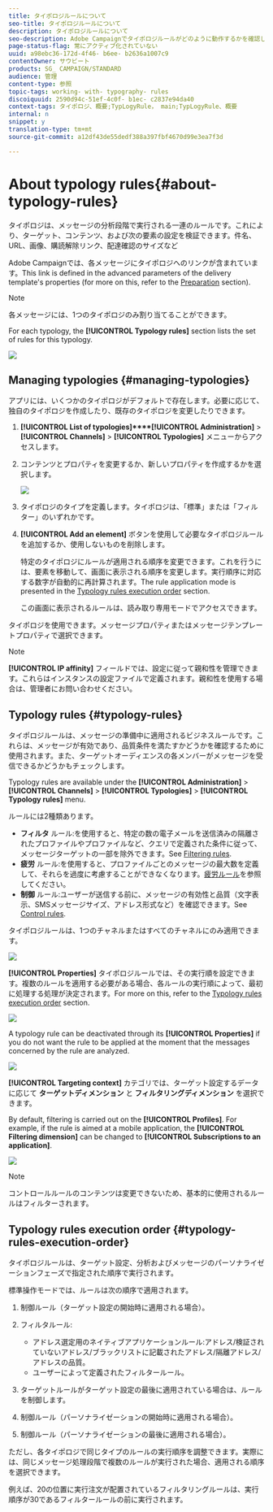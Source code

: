 ```yaml
---
title: タイポロジルールについて
seo-title: タイポロジルールについて
description: タイポロジルールについて
seo-description: Adobe Campaignでタイポロジルールがどのように動作するかを確認します。
page-status-flag: 常にアクティブ化されていない
uuid: a98ebc36-172d-4f46- b6ee- b2636a1007c9
contentOwner: サウビート
products: SG_ CAMPAIGN/STANDARD
audience: 管理
content-type: 参照
topic-tags: working- with- typography- rules
discoiquuid: 2590d94c-51ef-4c0f- b1ec- c2837e94da40
context-tags: タイポロジ、概要;TypLogyRule， main;TypLogyRule、概要
internal: n
snippet: y
translation-type: tm+mt
source-git-commit: a12df43de55dedf388a397fbf4670d99e3ea7f3d

---
```



# About typology rules{#about-typology-rules}

タイポロジは、メッセージの分析段階で実行される一連のルールです。これにより、ターゲット、コンテンツ、および次の要素の設定を検証できます。件名、URL、画像、購読解除リンク、配達確認のサイズなど

Adobe Campaignでは、各メッセージにタイポロジへのリンクが含まれています。This link is defined in the advanced parameters of the delivery template's properties (for more on this, refer to the [Preparation](../../administration/using/configuring-email-channel.md#preparation) section).

>[!NOTE]
>
>各メッセージには、1つのタイポロジのみ割り当てることができます。

For each typology, the **[!UICONTROL Typology rules]** section lists the set of rules for this typology.

![](assets/typology_typo-rule-list.png)

## Managing typologies {#managing-typologies}

アプリには、いくつかのタイポロジがデフォルトで存在します。必要に応じて、独自のタイポロジを作成したり、既存のタイポロジを変更したりできます。

1. **[!UICONTROL List of typologies]****[!UICONTROL Administration]** &gt; **[!UICONTROL Channels]** &gt; **[!UICONTROL Typologies]** メニューからアクセスします。
1. コンテンツとプロパティを変更するか、新しいプロパティを作成するかを選択します。

   ![](assets/typology_list.png)

1. タイポロジのタイプを定義します。タイポロジは、「標準」または「フィルター」のいずれかです。
1. **[!UICONTROL Add an element]** ボタンを使用して必要なタイポロジルールを追加するか、使用しないものを削除します。

   特定のタイポロジにルールが適用される順序を変更できます。これを行うには、要素を移動して、画面に表示される順序を変更します。実行順序に対応する数字が自動的に再計算されます。The rule application mode is presented in the [Typology rules execution order](../../administration/using/about-typology-rules.md#typology-rules-execution-order) section.

   この画面に表示されるルールは、読み取り専用モードでアクセスできます。

タイポロジを使用できます。メッセージプロパティまたはメッセージテンプレートプロパティで選択できます。

>[!NOTE]
>
>**[!UICONTROL IP affinity]** フィールドでは、設定に従って親和性を管理できます。これらはインスタンスの設定ファイルで定義されます。親和性を使用する場合は、管理者にお問い合わせください。

## Typology rules {#typology-rules}

タイポロジルールは、メッセージの準備中に適用されるビジネスルールです。これらは、メッセージが有効であり、品質条件を満たすかどうかを確認するために使用されます。また、ターゲットオーディエンスの各メンバーがメッセージを受信できるかどうかもチェックします。

Typology rules are available under the **[!UICONTROL Administration]** &gt; **[!UICONTROL Channels]** &gt; **[!UICONTROL Typologies]** &gt; **[!UICONTROL Typology rules]** menu.

ルールには2種類あります。

* **フィルタ** ルール:を使用すると、特定の数の電子メールを送信済みの隔離されたプロファイルやプロファイルなど、クエリで定義された条件に従って、メッセージターゲットの一部を除外できます。See [Filtering rules](../../administration/using/filtering-rules.md).
* **疲労** ルール:を使用すると、プロファイルごとのメッセージの最大数を定義して、それらを過度に考慮することができなくなります。[疲労ルール](../../administration/using/fatigue-rules.md)を参照してください。
* **制御** ルール:ユーザーが送信する前に、メッセージの有効性と品質（文字表示、SMSメッセージサイズ、アドレス形式など）を確認できます。See [Control rules](../../administration/using/control-rules.md).

タイポロジルールは、1つのチャネルまたはすべてのチャネルにのみ適用できます。

![](assets/typology_channel.png)

**[!UICONTROL Properties]** タイポロジルールでは、その実行順を設定できます。複数のルールを適用する必要がある場合、各ルールの実行順によって、最初に処理する処理が決定されます。For more on this, refer to the [Typology rules execution order](../../administration/using/about-typology-rules.md#typology-rules-execution-order) section.

![](assets/typology_rule-active.png)

A typology rule can be deactivated through its **[!UICONTROL Properties]** if you do not want the rule to be applied at the moment that the messages concerned by the rule are analyzed.

![](assets/typology_rule-order.png)

**[!UICONTROL Targeting context]** カテゴリでは、ターゲット設定するデータに応じて **ターゲットディメンション** と **フィルタリングディメンション** を選択できます。

By default, filtering is carried out on the **[!UICONTROL Profiles]**. For example, if the rule is aimed at a mobile application, the **[!UICONTROL Filtering dimension]** can be changed to **[!UICONTROL Subscriptions to an application]**.

![](assets/typology_rule-order_2.png)

>[!NOTE]
>
>コントロールルールのコンテンツは変更できないため、基本的に使用されるルールはフィルターされます。

## Typology rules execution order {#typology-rules-execution-order}

タイポロジルールは、ターゲット設定、分析およびメッセージのパーソナライゼーションフェーズで指定された順序で実行されます。

標準操作モードでは、ルールは次の順序で適用されます。

1. 制御ルール（ターゲット設定の開始時に適用される場合）。
1. フィルタルール:

   * アドレス選定用のネイティブアプリケーションルール:アドレス/検証されていないアドレス/ブラックリストに記載されたアドレス/隔離アドレス/アドレスの品質。
   * ユーザーによって定義されたフィルタールール。

1. ターゲットルールがターゲット設定の最後に適用されている場合は、ルールを制御します。
1. 制御ルール（パーソナライゼーションの開始時に適用される場合）。
1. 制御ルール（パーソナライゼーションの最後に適用される場合）。

ただし、各タイポロジで同じタイプのルールの実行順序を調整できます。実際には、同じメッセージ処理段階で複数のルールが実行された場合、適用される順序を選択できます。

例えば、20の位置に実行注文が配置されているフィルタリングルールは、実行順序が30であるフィルタールールの前に実行されます。
